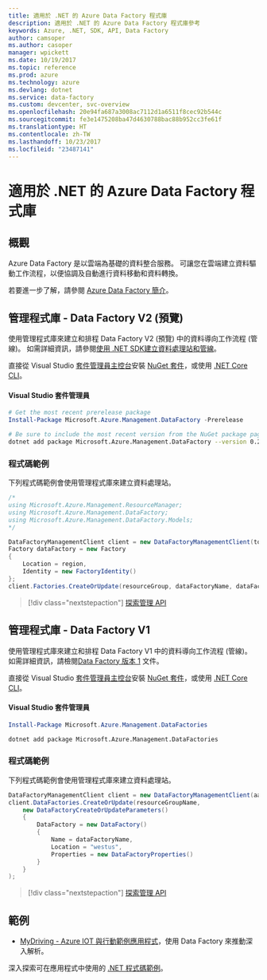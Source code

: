 ```yaml
---
title: 適用於 .NET 的 Azure Data Factory 程式庫
description: 適用於 .NET 的 Azure Data Factory 程式庫參考
keywords: Azure, .NET, SDK, API, Data Factory
author: camsoper
ms.author: casoper
manager: wpickett
ms.date: 10/19/2017
ms.topic: reference
ms.prod: azure
ms.technology: azure
ms.devlang: dotnet
ms.service: data-factory
ms.custom: devcenter, svc-overview
ms.openlocfilehash: 20e94fa687a3008ac7112d1a6511f8cec92b544c
ms.sourcegitcommit: fe3e1475208ba47d4630788bac88b952cc3fe61f
ms.translationtype: HT
ms.contentlocale: zh-TW
ms.lasthandoff: 10/23/2017
ms.locfileid: "23487141"
---
```

# <a name="azure-data-factory-libraries-for-net"></a>適用於 .NET 的 Azure Data Factory 程式庫

## <a name="overview"></a>概觀

Azure Data Factory 是以雲端為基礎的資料整合服務。 可讓您在雲端建立資料驅動工作流程，以便協調及自動進行資料移動和資料轉換。

若要進一步了解，請參閱 [Azure Data Factory 簡介](/azure/data-factory/data-factory-introduction)。

## <a name="management-library---data-factory-v2-preview"></a>管理程式庫 - Data Factory V2 (預覽)

使用管理程式庫來建立和排程 Data Factory V2 (預覽) 中的資料導向工作流程 (管線)。  如需詳細資訊，請參閱[使用 .NET SDK建立資料處理站和管線](/azure/data-factory/quickstart-create-data-factory-dot-net)。

直接從 Visual Studio [套件管理員主控台][PackageManager]安裝 [NuGet 套件](https://www.nuget.org/packages/Microsoft.Azure.Management.DataFactory)，或使用 [.NET Core CLI][DotNetCLI]。

#### <a name="visual-studio-package-manager"></a>Visual Studio 套件管理員

```powershell
# Get the most recent prerelease package
Install-Package Microsoft.Azure.Management.DataFactory -Prerelease
```

```bash
# Be sure to include the most recent version from the NuGet package page
dotnet add package Microsoft.Azure.Management.DataFactory --version 0.2.0-preview
```

### <a name="code-example"></a>程式碼範例

下列程式碼範例會使用管理程式庫來建立資料處理站。

```csharp
/*
using Microsoft.Azure.Management.ResourceManager;
using Microsoft.Azure.Management.DataFactory;
using Microsoft.Azure.Management.DataFactory.Models;
*/

DataFactoryManagementClient client = new DataFactoryManagementClient(tokenCredentials) { SubscriptionId = subscriptionId };
Factory dataFactory = new Factory
{
    Location = region,
    Identity = new FactoryIdentity()
};
client.Factories.CreateOrUpdate(resourceGroup, dataFactoryName, dataFactory);
```

> [!div class="nextstepaction"]
> [探索管理 API](/dotnet/api/microsoft.azure.management.datafactory)

## <a name="management-library---data-factory-v1"></a>管理程式庫 - Data Factory V1

使用管理程式庫來建立和排程 Data Factory V1 中的資料導向工作流程 (管線)。  如需詳細資訊，請檢閱[Data Factory 版本 1](/azure/data-factory/v1/data-factory-introduction) 文件。

直接從 Visual Studio [套件管理員主控台][PackageManager]安裝 [NuGet 套件](https://www.nuget.org/packages/Microsoft.Azure.Management.DataFactories)，或使用 [.NET Core CLI][DotNetCLI]。

#### <a name="visual-studio-package-manager"></a>Visual Studio 套件管理員

```powershell
Install-Package Microsoft.Azure.Management.DataFactories
```

```bash
dotnet add package Microsoft.Azure.Management.DataFactories
```

### <a name="code-example"></a>程式碼範例

下列程式碼範例會使用管理程式庫來建立資料處理站。

```csharp
DataFactoryManagementClient client = new DataFactoryManagementClient(aadTokenCredentials, resourceManagerUri);
client.DataFactories.CreateOrUpdate(resourceGroupName,
    new DataFactoryCreateOrUpdateParameters()
    {
        DataFactory = new DataFactory()
        {
            Name = dataFactoryName,
            Location = "westus",
            Properties = new DataFactoryProperties()
        }
    }
);
```

> [!div class="nextstepaction"]
> [探索管理 API](/dotnet/api/overview/azure/datafactories/management)

## <a name="samples"></a>範例

* [MyDriving - Azure IOT 與行動範例應用程式](https://azure.microsoft.com/resources/samples/mydriving/)，使用 Data Factory 來推動深入解析。

深入探索可在應用程式中使用的 [.NET 程式碼範例](https://azure.microsoft.com/resources/samples/?platform=dotnet)。

[PackageManager]: https://docs.microsoft.com/nuget/tools/package-manager-console
[DotNetCLI]: https://docs.microsoft.com/dotnet/core/tools/dotnet-add-package
